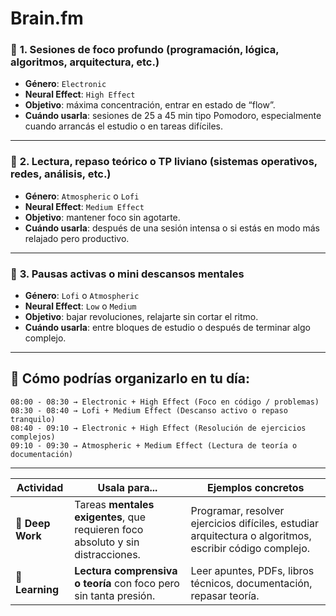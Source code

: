 # Brain.fm

### 🧠 **1. Sesiones de foco profundo (programación, lógica, algoritmos, arquitectura, etc.)**

- **Género**: `Electronic`
- **Neural Effect**: `High Effect`
- **Objetivo**: máxima concentración, entrar en estado de “flow”.
- **Cuándo usarla**: sesiones de 25 a 45 min tipo Pomodoro, especialmente cuando arrancás el estudio o en tareas difíciles.

---

### 📖 **2. Lectura, repaso teórico o TP liviano (sistemas operativos, redes, análisis, etc.)**

- **Género**: `Atmospheric` o `Lofi`
- **Neural Effect**: `Medium Effect`
- **Objetivo**: mantener foco sin agotarte.
- **Cuándo usarla**: después de una sesión intensa o si estás en modo más relajado pero productivo.

---

### 🧘 **3. Pausas activas o mini descansos mentales**

- **Género**: `Lofi` o `Atmospheric`
- **Neural Effect**: `Low` o `Medium`
- **Objetivo**: bajar revoluciones, relajarte sin cortar el ritmo.
- **Cuándo usarla**: entre bloques de estudio o después de terminar algo complejo.

---

## 🔄 Cómo podrías organizarlo en tu día:

```
08:00 - 08:30 → Electronic + High Effect (Foco en código / problemas)
08:30 - 08:40 → Lofi + Medium Effect (Descanso activo o repaso tranquilo)
08:40 - 09:10 → Electronic + High Effect (Resolución de ejercicios complejos)
09:10 - 09:30 → Atmospheric + Medium Effect (Lectura de teoría o documentación)

```

---

| Actividad | Usala para... | Ejemplos concretos |
| --- | --- | --- |
| **🧠 Deep Work** | Tareas **mentales exigentes**, que requieren foco absoluto y sin distracciones. | Programar, resolver ejercicios difíciles, estudiar arquitectura o algoritmos, escribir código complejo. |
| **📖 Learning** | **Lectura comprensiva o teoría** con foco pero sin tanta presión. | Leer apuntes, PDFs, libros técnicos, documentación, repasar teoría. |